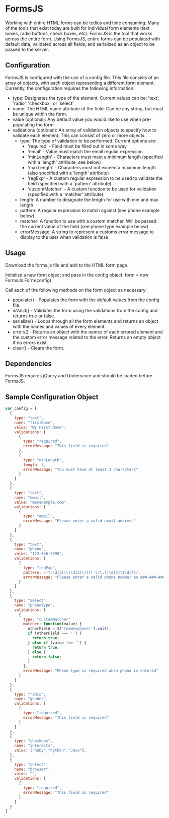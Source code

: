 # FormsJS

Working with entire HTML forms can be tedius and time consuming. Many of the tools that exist today are built for individual form elements (text boxes, radio buttons, check boxes, etc). FormsJS is the tool that works across the entire form. Using FormsJS, entire forms can be populated with default data, validated across all fields, and serialized as an object to be passed to the server.

## Configuration

FormsJS is configured with the use of a config file. This file consists of an array of objects, with each object representing a different form element. Currently, the configuration requires the following information:

* type: Designates the type of the element. Current values can be: 'text', 'radio', 'checkbox', or 'select'
* name: The HTML name attribute of the field. Can be any string, but must be unique within the form.
* value (optional): Any default value you would like to use when pre-populating the form.
* validations (optional): An array of validation objects to specify how to validate each element. This can consist of zero or more objects.
  * type: The type of validation to be performed. Current options are:
    * 'required' - Field must be filled out in some way
    * 'email' - Value must match the email regular expression
    * 'minLength' - Characters must meet a minimum length (specified with a 'length' attribute, see below)
    * 'maxLength' - Characters must not exceed a maximum length (also specified with a 'length' attribute)
    * 'regExp' - A custom regular expression to be used to validate the field (specified with a 'pattern' attribute)
    * 'customMatcher' - A custom function to be used for validation (specified with a 'matcher' attribute).
  * length: A number to designate the length for use with min and max length
  * pattern: A regular expression to match against (see phone example below)
  * matcher: A function to use with a custom matcher. Will be passed the current value of the field (see phone type example below)
  * errorMessage: A string to represent a customs error message to display to the user when validation is false

## Usage

Download the forms.js file and add to the HTML form page.

Initialize a new form object and pass in the config object: form = new FormsJs.Form(config)

Call each of the following methods on the form object as necessary:

* populate() - Populates the form with the default values from the config file.
* isValid() - Validates the form using the validations from the config and returns true or false.
* serialize() - Loops through all the form elements and returns an object with the names and values of every element.
* errors() - Returns an object with the names of each errored element and the custom error message related to the error. Returns an empty object if no errors exist.
* clear() - Clears the form.

## Dependencies

FormsJS requires jQuery and Underscore and should be loaded before FormsJS.

## Sample Configuration Object

````javascript
var config = [
  {
    type: "text",
    name: "firstName",
    value: "My First Name",
    validations: [
      {
        type: "required",
        errorMessage: "This field is required"
      },
      {
        type: "minLength",
        length: 3,
        errorMessage: "You must have at least 3 characters"
      }
    ]
  },
  {
    type: "text",
    name: "email",
    value: "me@example.com",
    validations: [
      {
        type: "email",
        errorMessage: "Please enter a valid email address"
      }
    ]
  },
  {
    type: "text",
    name: "phone",
    value: "123-456-7890",
    validations: [
      {
        type: "regExp",
        pattern: /(?:\d{3}|\(\d{3}\))([-\/\.])\d{3}\1\d{4}/,
        errorMessage: "Please enter a valid phone number as ###-###-####"
      }
    ]
  },
  {
    type: "select",
    name: "phoneType",
    validations: [
      {
        type: "customMatcher"
        matcher: function(value) {
          otherField = $('[name=phone]').val();
          if (otherField === '') {
            return true;
          } else if (value !== '') {
            return true;
          } else {
            return false;
          }
        },
        errorMessage: "Phone type is required when phone is entered"
      }
    ]
  },
  {
    type: "radio",
    name: "gender",
    validations: [
      {
        type: "required",
        errorMessage: "This field is required"
      }
    ]
  },
  {
    type: "checkbox",
    name: "interests",
    value: ["Ruby","Python","Java"],
  },
  {
    type: "select",
    name: "browser",
    value: "",
    validations: [
      {
        type: "required",
        errorMessage: "This field is required"
      }
    ]
  }
]
````

